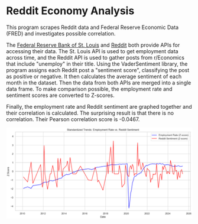 # Reddit Economy Analysis
This program scrapes Reddit data and Federal Reserve Economic Data (FRED) and investigates possible correlation.

The [Federal Reserve Bank of St. Louis](https://fred.stlouisfed.org/) and [Reddit](https://www.reddit.com/r/Economics/) both provide APIs for accessing their data. The St. Louis API is used to get employment data across time, and the Reddit API is used to gather posts from r/Economics that include "unemploy" in their title. Using the VaderSentiment library, the program assigns each Reddit post a "sentiment score", classifying the post as positive or negative. It then calculates the average sentiment of each month in the dataset. Then the data from both APIs are merged into a single data frame. To make comparison possible, the employment rate and sentiment scores are converted to Z-scores.

Finally, the employment rate and Reddit sentiment are graphed together and their correlation is calculated. The surprising result is that there is no correlation. Their Pearson correlation score is -0.0467.

![Graph](Employment_and_Sentiment.png)